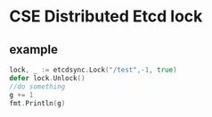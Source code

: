 # CSE Distributed Etcd lock

## example

```go
lock, _ := etcdsync.Lock("/test",-1, true)
defer lock.Unlock()
//do something
g += 1
fmt.Println(g)
```